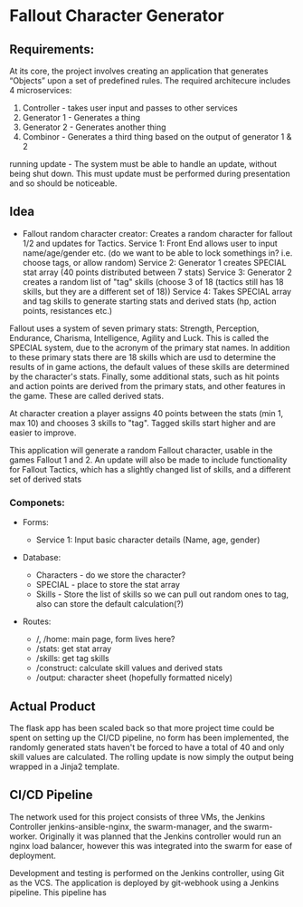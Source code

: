 # Fallout Character Generator

## Requirements:
At its core, the project involves creating an application that generates “Objects” upon a set of predefined rules.
The required architecure includes 4 microservices:
1. Controller - takes user input and passes to other services
2. Generator 1 - Generates a thing
3. Generator 2 - Generates another thing
4. Combinor - Generates a third thing based on the output of generator 1 & 2

running update - The system must be able to handle an update, without being shut down. 
This must update must be performed during presentation and so should be noticeable.

## Idea
- Fallout random character creator:
    Creates a random character for fallout 1/2 and updates for Tactics.
    Service 1: Front End allows user to input name/age/gender etc. (do we want to be able to lock somethings in? i.e. choose tags, or allow random)
    Service 2: Generator 1 creates SPECIAL stat array (40 points distributed between 7 stats)
    Service 3: Generator 2 creates a random list of "tag" skills (choose 3 of 18 (tactics still has 18 skills, but they are a different set of 18))
    Service 4: Takes SPECIAL array and tag skills to generate starting stats and derived stats (hp, action points, resistances etc.)

Fallout uses a system of seven primary stats: Strength, Perception, Endurance, Charisma, Intelligence, Agility and Luck. This is called the SPECIAL 
system, due to the acronym of the primary stat names. In addition to these primary stats there are 18 skills which are usd to determine the results 
of in game actions, the default values of these skills are determined by the character's stats. Finally, some additional stats, such as hit points 
and action points are derived from the primary stats, and other features in the game. These are called derived stats.

At character creation a player assigns 40 points between the stats (min 1, max 10) and chooses 3 skills to "tag". Tagged skills start higher and are
easier to improve.

This application will generate a random Fallout character, usable in the games Fallout 1 and 2. An update will also be made to include functionality
for Fallout Tactics, which has a slightly changed list of skills, and a different set of derived stats

### Componets:
- Forms:
    - Service 1: Input basic character details (Name, age, gender)

- Database:
    - Characters - do we store the character?
    - SPECIAL - place to store the stat array
    - Skills - Store the list of skills so we can pull out random ones to tag, also can store the default calculation(?)

- Routes:
    - /, /home: main page, form lives here?
    - /stats: get stat array
    - /skills: get tag skills
    - /construct: calculate skill values and derived stats
    - /output: character sheet (hopefully formatted nicely)

## Actual Product
The flask app has been scaled back so that more project time could be spent on setting up the CI/CD pipeline, no form has been implemented, the randomly generated stats haven't be forced to have a total of 40 and only skill values are calculated. The rolling update is now simply the output being wrapped in a Jinja2 template.

## CI/CD Pipeline
The network used for this project consists of three VMs, the Jenkins Controller jenkins-ansible-nginx, the swarm-manager, and the swarm-worker. Originally it was planned that the Jenkins controller would run an nginx load balancer, however this was integrated into the swarm for ease of deployment.

Development and testing is performed on the Jenkins controller, using Git as the VCS. The application is deployed by git-webhook using a Jenkins pipeline. This pipeline has 
